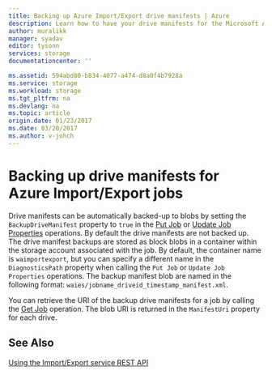 ```yaml
---
title: Backing up Azure Import/Export drive manifests | Azure
description: Learn how to have your drive manifests for the Microsoft Azure Import/Export service backed-up automatically.
author: muralikk
manager: syadav
editor: tysonn
services: storage
documentationcenter: ''

ms.assetid: 594abd80-b834-4077-a474-d8a0f4b7928a
ms.service: storage
ms.workload: storage
ms.tgt_pltfrm: na
ms.devlang: na
ms.topic: article
origin.date: 01/23/2017
ms.date: 03/20/2017
ms.author: v-johch
---
```


# Backing up drive manifests for Azure Import/Export jobs
Drive manifests can be automatically backed-up to blobs by setting the `BackupDriveManifest` property to `true` in the [Put Job](https://docs.microsoft.com/en-us/rest/api/storageimportexport/jobs#Jobs_CreateOrUpdate) or [Update Job Properties](https://docs.microsoft.com/en-us/rest/api/storageimportexport/jobs#Jobs_Update) operations. By default the drive manifests are not backed up. The drive manifest backups are stored as block blobs in a container within the storage account associated with the job. By default, the container name is `waimportexport`, but you can specify a different name in the `DiagnosticsPath` property when calling the `Put Job` or `Update Job Properties` operations. The backup manifest blob are named in the following format: `waies/jobname_driveid_timestamp_manifest.xml`.

 You can retrieve the URI of the backup drive manifests for a job by calling the [Get Job](https://docs.microsoft.com/en-us/rest/api/storageimportexport/jobs#Jobs_Get) operation. The blob URI is returned in the `ManifestUri` property for each drive.

## See Also
 [Using the Import/Export service REST API](./storage-import-export-using-the-rest-api.md)
